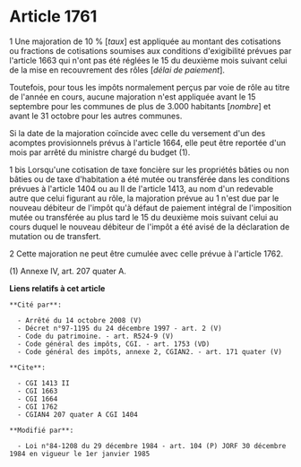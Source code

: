 # Article 1761

1 Une majoration de 10 % [*taux*] est appliquée au montant des cotisations ou fractions de cotisations soumises aux
conditions d'exigibilité prévues par l'article 1663 qui n'ont pas été réglées le 15 du deuxième mois suivant celui de la mise
en recouvrement des rôles [*délai de paiement*]. 

Toutefois, pour tous les impôts normalement perçus par voie de rôle au titre de l'année en cours, aucune majoration n'est
appliquée avant le 15 septembre pour les communes de plus de 3.000 habitants [*nombre*] et avant le 31 octobre pour les
autres communes. 

Si la date de la majoration coïncide avec celle du versement d'un des acomptes provisionnels prévus à l'article 1664, elle
peut être reportée d'un mois par arrêté du ministre chargé du budget (1).

1 bis Lorsqu'une cotisation de taxe foncière sur les propriétés bâties ou non bâties ou de taxe d'habitation a été mutée ou
transférée dans les conditions prévues à l'article 1404 ou au II de l'article 1413, au nom d'un redevable autre que celui
figurant au rôle, la majoration prévue au 1 n'est due par le nouveau débiteur de l'impôt qu'à défaut de paiement intégral de
l'imposition mutée ou transférée au plus tard le 15 du deuxième mois suivant celui au cours duquel le nouveau débiteur de
l'impôt a été avisé de la déclaration de mutation ou de transfert.

2 Cette majoration ne peut être cumulée avec celle prévue à l'article 1762.

(1) Annexe IV, art. 207 quater A.

**Liens relatifs à cet article**

	**Cité par**:

	  - Arrêté du 14 octobre 2008 (V)
	  - Décret n°97-1195 du 24 décembre 1997 - art. 2 (V)
	  - Code du patrimoine. - art. R524-9 (V)
	  - Code général des impôts, CGI. - art. 1753 (VD)
	  - Code général des impôts, annexe 2, CGIAN2. - art. 171 quater (V)

	**Cite**:

	  - CGI 1413 II
	  - CGI 1663
	  - CGI 1664
	  - CGI 1762
	  - CGIAN4 207 quater A CGI 1404

	**Modifié par**:

	  - Loi n°84-1208 du 29 décembre 1984 - art. 104 (P) JORF 30 décembre 1984 en vigueur le 1er janvier 1985

